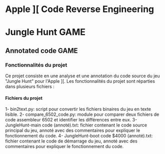 # Apple ][ Code Reverse Engineering

# Jungle Hunt GAME

## Annotated code GAME

### Fonctionnalités du projet

Ce projet consiste en une analyse et une annotation du code source du jeu "Jungle Hunt" pour l'Apple ][. Les fonctionnalités du projet sont réparties dans plusieurs fichiers :

#### Fichiers du projet

1- bin2text.py: script pour convertir les fichiers binaires du jeu en texte lisible.
2- compare_6502_code.py: module pour comparer deux fichiers de code assembleur 6502 et identifier les différences entre eux.
3- JungleHunt-main code (annoté).txt: fichier contenant le code source principal du jeu, annoté avec des commentaires pour expliquer le fonctionnement du code.
4- JungleHunt-boot code $4000 (annoté).txt: fichier contenant le code de démarrage du jeu, annoté avec des commentaires pour expliquer le fonctionnement du code.
